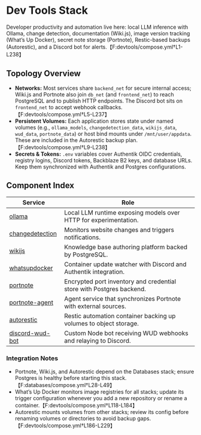 # Dev Tools Stack

Developer productivity and automation live here: local LLM inference with Ollama, change detection, documentation (Wiki.js), image version tracking (What’s Up Docker), secret note storage (Portnote), Restic-based backups (Autorestic), and a Discord bot for alerts.【F:devtools/compose.yml†L1-L238】

## Topology Overview
- **Networks:** Most services share `backend_net` for secure internal access; Wiki.js and Portnote also join `db_net` (and `frontend_net`) to reach PostgreSQL and to publish HTTP endpoints. The Discord bot sits on `frontend_net` to accept webhook callbacks.【F:devtools/compose.yml†L5-L237】
- **Persistent Volumes:** Each application stores state under named volumes (e.g., `ollama_models`, `changedetection_data`, `wikijs_data`, `wud_data`, `portnote_data`) or host bind mounts under `/mnt/user/appdata`. These are included in the Autorestic backup plan.【F:devtools/compose.yml†L9-L238】
- **Secrets & Tokens:** `.env` variables cover Authentik OIDC credentials, registry logins, Discord tokens, Backblaze B2 keys, and database URLs. Keep them synchronized with Authentik and Postgres configurations.

## Component Index

| Service | Role |
| --- | --- |
| [ollama](ollama.md) | Local LLM runtime exposing models over HTTP for experimentation. |
| [changedetection](changedetection.md) | Monitors website changes and triggers notifications. |
| [wikijs](wikijs.md) | Knowledge base authoring platform backed by PostgreSQL. |
| [whatsupdocker](whatsupdocker.md) | Container update watcher with Discord and Authentik integration. |
| [portnote](portnote.md) | Encrypted port inventory and credential store with Postgres backend. |
| [portnote-agent](portnote-agent.md) | Agent service that synchronizes Portnote with external sources. |
| [autorestic](autorestic.md) | Restic automation container backing up volumes to object storage. |
| [discord-wud-bot](discord-wud-bot.md) | Custom Node bot receiving WUD webhooks and relaying to Discord. |

### Integration Notes
- Portnote, Wiki.js, and Autorestic depend on the Databases stack; ensure Postgres is healthy before starting this stack.【F:databases/compose.yml†L28-L49】
- What’s Up Docker monitors image registries for all stacks; update its trigger configuration whenever you add a new repository or rename a container.【F:devtools/compose.yml†L118-L184】
- Autorestic mounts volumes from other stacks; review its config before renaming volumes or directories to avoid backup gaps.【F:devtools/compose.yml†L186-L229】
